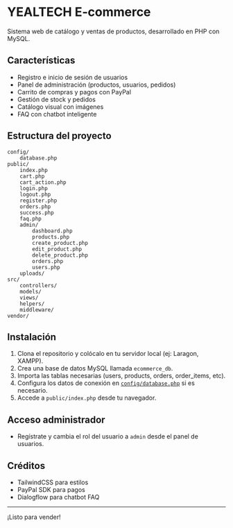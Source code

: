 # YEALTECH E-commerce

Sistema web de catálogo y ventas de productos, desarrollado en PHP con MySQL.

## Características

- Registro e inicio de sesión de usuarios
- Panel de administración (productos, usuarios, pedidos)
- Carrito de compras y pagos con PayPal
- Gestión de stock y pedidos
- Catálogo visual con imágenes
- FAQ con chatbot inteligente

## Estructura del proyecto

```
config/
    database.php
public/
    index.php
    cart.php
    cart_action.php
    login.php
    logout.php
    register.php
    orders.php
    success.php
    faq.php
    admin/
        dashboard.php
        products.php
        create_product.php
        edit_product.php
        delete_product.php
        orders.php
        users.php
    uploads/
src/
    controllers/
    models/
    views/
    helpers/
    middleware/
vendor/
```

## Instalación

1. Clona el repositorio y colócalo en tu servidor local (ej: Laragon, XAMPP).
2. Crea una base de datos MySQL llamada `ecommerce_db`.
3. Importa las tablas necesarias (users, products, orders, order_items, etc).
4. Configura los datos de conexión en [`config/database.php`](config/database.php) si es necesario.
5. Accede a `public/index.php` desde tu navegador.

## Acceso administrador

- Regístrate y cambia el rol del usuario a `admin` desde el panel de usuarios.

## Créditos

- TailwindCSS para estilos
- PayPal SDK para pagos
- Dialogflow para chatbot FAQ

---

¡Listo para vender!
